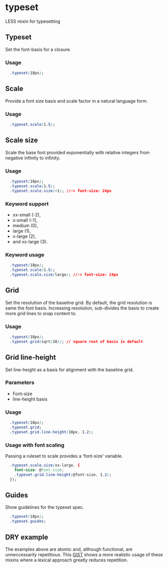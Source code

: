 # typeset

LESS mixin for typesetting

## Typeset

Set the font-basis for a closure.

### Usage

```css
  .typeset(18px);
```

## Scale

Provide a font size basis and scale factor in a natural language form.

### Usage

```css
  .typeset.scale(1.5);
```

## Scale size

Scale the base font provided exponentially with relative integers from negative infinity to infinity.

### Usage
```css
  .typeset(18px);
  .typeset.scale(1.5);
  .typeset.scale.size(+1); //-> font-size: 24px
```

### Keyword support
- xx-small (-2), 
- x-small (-1), 
- medium (0), 
- large (1), 
- x-large (2), 
- and xx-large (3).

### Keyword usage
```css
  .typeset(18px);
  .typeset.scale(1.5);
  .typeset.scale.size(large); //-> font-size: 24px
```

## Grid
Set the resolution of the baseline grid. By default, the grid resolution is same the font basis. Increasing resolution, sub-divides the basis to create more grid lines to snap content to.

### Usage
```css
  .typeset(18px);
  .typeset.grid(sqrt(18)); // square root of basis is default
```

## Grid line-height
Set line-height as a basis for alignment with the baseline grid. 

### Parameters
- Font-size
- line-height basis

### Usage
```css
  .typeset(18px);
  .typeset.grid;
  .typeset.grid.line-height(18px, 1.2);
```

### Usage with font scaling 
Passing a ruleset to scale provides a 'font-size' variable.
```css
  .typeset.scale.size(xx-large, {
    font-size: @font-size;
    .typeset.grid.line-height(@font-size, 1.2);
  });
```

## Guides
Show guidelines for the typeset spec.
```css
  .typeset(18px);
  .typeset.guides;
```

## DRY example
The examples above are atomic and, although functional, are unneccessarily repetitious. This [GIST](#) shows a more realistic usage of these mixins where a lexical approach greatly reduces repetition.
